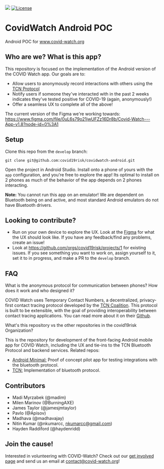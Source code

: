 ![](https://github.com/covid19risk/covidwatch-android/workflows/Develop%20Branch%20CI/badge.svg)
[![License](https://img.shields.io/badge/License-Apache%202.0-blue.svg)](https://opensource.org/licenses/Apache-2.0)

# CovidWatch Android POC
Android POC for www.covid-watch.org

## Who are we? What is this app?

This repository is focused on the implementation of the Android version of the COVID Watch app. Our goals are to:
- Allow users to anonymously record interactions with others using the [TCN Protocol](https://github.com/TCNCoalition/tcn-client-android)
- Notify users if someone they've interacted with in the past 2 weeks indicates they've tested positive for COVID-19 (again, anonymously!)
- Offer a seamless UX to complete all of the above!

The current version of the Figma we're working towards: https://www.figma.com/file/0uL6s79o21jwUFZz16Dr8b/Covid-Watch---App-v1.8?node-id=0%3A1

## Setup

Clone this repo from the `develop` branch:

```
git clone git@github.com:covid19risk/covidwatch-android.git
```

Open the project in Android Studio. Install onto a phone of yours with the `app` configuration, and you're free to explore the app! Its optimal to install on 2 phones as much of the behavior of the app depends on 2 phones interacting.

**Note:** You cannot run this app on an emulator! We are dependent on Bluetooth being on and active, and most standard Android emulators do not have Bluetooth drivers.

## Looking to contribute?

- Run on your own device to explore the UX. Look at the [Figma](https://www.figma.com/file/0uL6s79o21jwUFZz16Dr8b/Covid-Watch---App-v1.8?node-id=0%3A1) for what the UX should look like. If you have any feedback/find any problems, create an issue!
- Look at https://github.com/orgs/covid19risk/projects/1 for existing issues. If you see something you want to work on, assign yourself to it, set it to in progress, and make a PR to the `develop` branch.

## FAQ

What is the anonymous protocol for communication between phones? How does it work and who designed it?

COVID Watch uses Temporary Contact Numbers, a decentralized, privacy-first contact tracing protocol developed by the [TCN Coalition](https://tcn-coalition.org/). This protocol is built to be extensible, with the goal of providing interoperability between contact tracing applications. You can read more about it on their [Github](https://github.com/TCNCoalition/TCN).

What's this repository vs the other repositories in the covid19risk Organization?

This is the repository for development of the front-facing Android mobile app for COVID Watch, including the UX and tie-ins to the TCN Bluetooth Protocol and backend services. Related repos:
- [Android Minimal:](https://github.com/covid19risk/covidwatch-android-minimal) Proof of concept pilot app for testing integrations with the bluetooth protocol.
- [TCN:](https://github.com/TCNCoalition/tcn-client-android) Implementation of bluetooth protocol.

## Contributors

- Madi Myrzabek (@madim)
- Milen Marinov (@BurningAXE)
- James Taylor (@jamesjmtaylor)
- Pavlo (@Apisov)
- Madhava (@madhavajay)
- Nitin Kumar (@nkumarcc, nkumarcc@gmail.com)
- Hayden Raddiford (@haydenridd)

## Join the cause!

Interested in volunteering with COVID-Watch? Check out our [get involved page](https://covid-watch.org/collaborate) and send us an email at contact@covid-watch.org!

